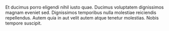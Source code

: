Et ducimus porro eligendi nihil iusto quae.
Ducimus voluptatem dignissimos magnam eveniet sed.
Dignissimos temporibus nulla molestiae reiciendis repellendus.
Autem quia in aut velit autem atque tenetur molestias.
Nobis tempore suscipit.
